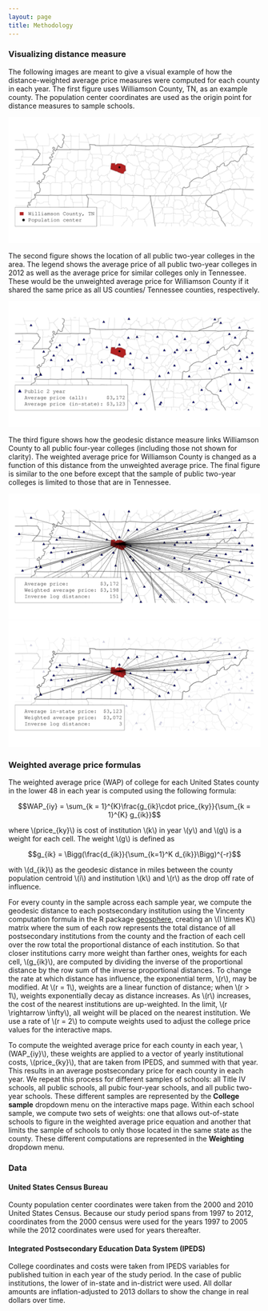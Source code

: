 ```yaml
---
layout: page
title: Methodology
---
```

<script src="https://cdn.mathjax.org/mathjax/latest/MathJax.js?config=TeX-AMS-MML_HTMLorMML" type="text/javascript"></script>
<style type='text/css'>
</style>

### Visualizing distance measure

The following images are meant to give a visual example of how the
distance-weighted average price measures were computed for each county
in each year. The first figure uses Williamson County, TN, as an
example county. The population center coordinates are used as the
origin point for distance measures to sample schools.

![](../images/general.png)

The second figure shows the location of all public two-year colleges
in the area. The legend shows the average price of all public two-year
colleges in 2012 as well as the average price for similar colleges
only in Tennessee. These would be the unweighted average price for
Williamson County if it shared the same price as all US counties/
Tennessee counties, respectively.

![](../images/schools2yr.png)

The third figure shows how the geodesic distance measure links
Williamson County to all public four-year colleges (including those
not shown for clarity). The weighted average price for Williamson
County is changed as a function of this distance from the unweighted
average price. The final figure is similar to the one before except
that the sample of public two-year colleges is limited to those that
are in Tennessee.

![](../images/lines2yr.png)
![](../images/lines2yrinstate.png)


### Weighted average price formulas

The weighted average price (WAP) of college for each United States
county in the lower 48 in each year is computed using the following
formula:

$$WAP_{iy} = \sum_{k = 1}^{K}\frac{g_{ik}\cdot price_{ky}}{\sum_{k =
1}^{K} g_{ik}}$$

where \\(price_{ky}\\) is cost of institution \\(k\\) in year \\(y\\) and \\(g\\)
         is a weight for each cell. The weight \\(g\\) is defined as

$$g_{ik} = \Bigg(\frac{d_{ik}}{\sum_{k=1}^K d_{ik}}\Bigg)^{-r}$$

with \\(d_{ik}\\) as the geodesic distance in miles between the county
population centroid \\(i\\) and institution \\(k\\) and \\(r\\) as the
drop off rate of influence.

For every county in the sample across each sample year, we compute the
           geodesic distance to each postsecondary institution using
           the Vincenty computation formula in the R package
           [geosphere](https://cran.r-project.org/package=geosphere),
           creating an \\(I \\times K\\) matrix where the sum of each
           row represents the total distance of all postsecondary
           institutions from the county and the fraction of each cell
           over the row total the proportional distance of each
           institution.  So that closer institutions carry more weight
           than farther ones, weights for each cell, \\(g_{ik}\\), are
           computed by dividing the inverse of the proportional
           distance by the row sum of the inverse proportional
           distances.  To change the rate at which distance has
           influence, the exponential term, \\(r\\), may be
           modified. At \\(r = 1\\), weights are a linear function of
           distance; when \\(r > 1\\), weights exponentially decay as
           distance increases. As \\(r\\) increases, the cost of the
           nearest institutions are up-weighted. In the limit, \\(r
           \\rightarrow \\infty\\), all weight will be placed on the
           nearest institution. We use a rate of \\(r = 2\\) to
           compute weights used to adjust the college price values for
           the interactive maps.

To compute the weighted average price for each county in each year,
          \\(WAP_{iy}\\), these weights are applied to a vector of
          yearly institutional costs, \\(price_{ky}\\), that are taken
          from IPEDS, and summed with that year. This results in an
          average postsecondary price for each county in each year. We
          repeat this process for different samples of schools: all
          Title IV schools, all public schools, all pubic four-year
          schools, and all public two-year schools. These different
          samples are represented by the **College sample** dropdown
          menu on the interactive maps page. Within each school
          sample, we compute two sets of weights: one that allows
          out-of-state schools to figure in the weighted average price
          equation and another that limits the sample of schools to
          only those located in the same state as the county. These
          different computations are represented in the **Weighting**
          dropdown menu.

### Data

#### United States Census Bureau

County population center coordinates were taken from the 2000 and 2010
United States Census. Because our study period spans from 1997 to
2012, coordinates from the 2000 census were used for the years 1997 to
2005 while the 2012 coordinates were used for years thereafter.

#### Integrated Postsecondary Education Data System (IPEDS)

College coordinates and costs were taken from IPEDS variables for
published tuition in each year of the study period. In the case of
public institutions, the lower of in-state and in-district were
used. All dollar amounts are inflation-adjusted to 2013 dollars to
show the change in real dollars over time.

